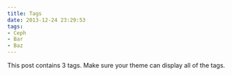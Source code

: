 ```yaml
---
title: Tags
date: 2013-12-24 23:29:53
tags:
- Ceph
- Bar
- Baz
---
```


This post contains 3 tags. Make sure your theme can display all of the tags.
